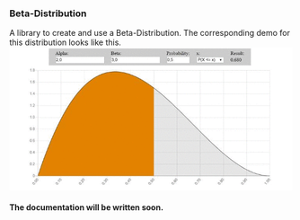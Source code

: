 ### Beta-Distribution
A library to create and use a Beta-Distribution.
The corresponding demo for this distribution looks like this.
![Beta-Distribution](/doc/media/beta_distribution.gif)
#### The documentation will be written soon.